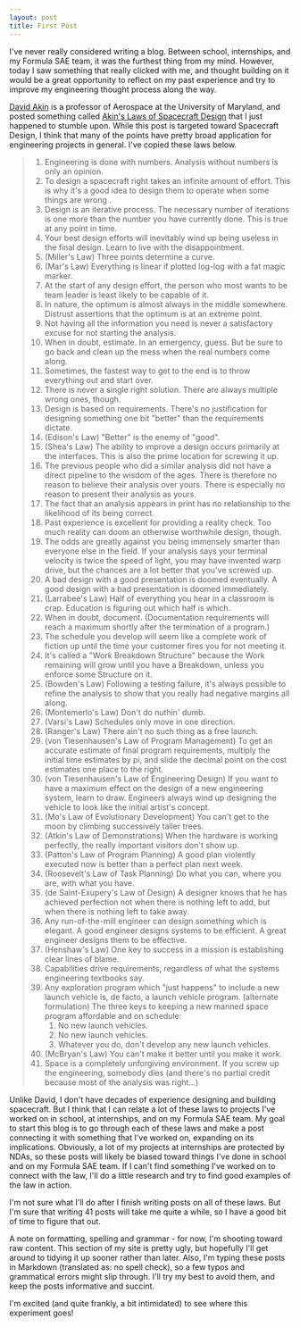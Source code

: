 ```yaml
---
layout: post
title: First Post
---
```


I've never really considered writing a blog. Between school, internships, and my Formula SAE team, it was the furthest thing from my mind. However, today I saw something that really clicked with me, and thought building on it would be a great opportunity to reflect on my past experience and try to improve my engineering thought process along the way.

[David Akin](http://www.aero.umd.edu/faculty/akin) is a professor of Aerospace at the University of Maryland, and posted something called [Akin's Laws of Spacecraft Design](http://spacecraft.ssl.umd.edu/akins_laws.html) that I just happened to stumble upon. While this post is targeted toward Spacecraft Design, I think that many of the points have pretty broad application for engineering projects in general. I've copied these laws below.

>1. Engineering is done with numbers. Analysis without numbers is only an opinion.
>2. To design a spacecraft right takes an infinite amount of effort. This is why it's a good idea to design them to operate when some things are wrong .
>3. Design is an iterative process. The necessary number of iterations is one more than the number you have currently done. This is true at any point in time.
>4. Your best design efforts will inevitably wind up being useless in the final design. Learn to live with the disappointment.
>5. (Miller's Law) Three points determine a curve.
>6. (Mar's Law) Everything is linear if plotted log-log with a fat magic marker.
>7. At the start of any design effort, the person who most wants to be team leader is least likely to be capable of it.
>8. In nature, the optimum is almost always in the middle somewhere. Distrust assertions that the optimum is at an extreme point.
>9. Not having all the information you need is never a satisfactory excuse for not starting the analysis.
>10. When in doubt, estimate. In an emergency, guess. But be sure to go back and clean up the mess when the real numbers come along.
>11. Sometimes, the fastest way to get to the end is to throw everything out and start over.
>12. There is never a single right solution. There are always multiple wrong ones, though.
>13. Design is based on requirements. There's no justification for designing something one bit "better" than the requirements dictate.
>14. (Edison's Law) "Better" is the enemy of "good".
>15. (Shea's Law) The ability to improve a design occurs primarily at the interfaces. This is also the prime location for screwing it up.
>16. The previous people who did a similar analysis did not have a direct pipeline to the wisdom of the ages. There is therefore no reason to believe their analysis over yours. There is especially no reason to present their analysis as yours.
>17. The fact that an analysis appears in print has no relationship to the likelihood of its being correct.
>18. Past experience is excellent for providing a reality check. Too much reality can doom an otherwise worthwhile design, though.
>19. The odds are greatly against you being immensely smarter than everyone else in the field. If your analysis says your terminal velocity is twice the speed of light, you may have invented warp drive, but the chances are a lot better that you've screwed up.
>20. A bad design with a good presentation is doomed eventually. A good design with a bad presentation is doomed immediately.
>21. (Larrabee's Law) Half of everything you hear in a classroom is crap. Education is figuring out which half is which.
>22. When in doubt, document. (Documentation requirements will reach a maximum shortly after the termination of a program.)
>23. The schedule you develop will seem like a complete work of fiction up until the time your customer fires you for not meeting it.
>24. It's called a "Work Breakdown Structure" because the Work remaining will grow until you have a Breakdown, unless you enforce some Structure on it.
>25. (Bowden's Law) Following a testing failure, it's always possible to refine the analysis to show that you really had negative margins all along.
>26. (Montemerlo's Law) Don't do nuthin' dumb.
>27. (Varsi's Law) Schedules only move in one direction.
>28. (Ranger's Law) There ain't no such thing as a free launch.
>29. (von Tiesenhausen's Law of Program Management) To get an accurate estimate of final program requirements, multiply the initial time estimates by pi, and slide the decimal point on the cost estimates one place to the right.
>30. (von Tiesenhausen's Law of Engineering Design) If you want to have a maximum effect on the design of a new engineering system, learn to draw. Engineers always wind up designing the vehicle to look like the initial artist's concept.
>31. (Mo's Law of Evolutionary Development) You can't get to the moon by climbing successively taller trees.
>32. (Atkin's Law of Demonstrations) When the hardware is working perfectly, the really important visitors don't show up.
>33. (Patton's Law of Program Planning) A good plan violently executed now is better than a perfect plan next week.
>34. (Roosevelt's Law of Task Planning) Do what you can, where you are, with what you have.
>35. (de Saint-Exupery's Law of Design) A designer knows that he has achieved perfection not when there is nothing left to add, but when there is nothing left to take away.
>36. Any run-of-the-mill engineer can design something which is elegant. A good engineer designs systems to be efficient. A great engineer designs them to be effective.
>37. (Henshaw's Law) One key to success in a mission is establishing clear lines of blame.
>38. Capabilities drive requirements, regardless of what the systems engineering textbooks say.
>39. Any exploration program which "just happens" to include a new launch vehicle is, de facto, a launch vehicle program.
>    (alternate formulation) The three keys to keeping a new manned space program affordable and on schedule:
>       1)  No new launch vehicles.
>       2)  No new launch vehicles.
>       3)  Whatever you do, don't develop any new launch vehicles.
>40. (McBryan's Law) You can't make it better until you make it work.
>41. Space is a completely unforgiving environment. If you screw up the engineering, somebody dies (and there's no partial credit because most of the analysis was right...)

Unlike David, I don't have decades of experience designing and building spacecraft. But I think that I can relate a lot of these laws to projects I've worked on in school, at internships, and on my Formula SAE team. My goal to start this blog is to go through each of these laws and make a post connecting it with something that I've worked on, expanding on its implications. Obviously, a lot of my projects at internships are protected by NDAs, so these posts will likely be biased toward things I've done in school and on my Formula SAE team. If I can't find something I've worked on to connect with the law, I'll do a little research and try to find good examples of the law in action.

I'm not sure what I'll do after I finish writing posts on all of these laws. But I'm sure that writing 41 posts will take me quite a while, so I have a good bit of time to figure that out.

A note on formatting, spelling and grammar - for now, I'm shooting toward raw content. This section of my site is pretty ugly, but hopefully I'll get around to tidying it up sooner rather than later. Also, I'm typing these posts in Markdown (translated as: no spell check), so a few typos and grammatical errors might slip through. I'll try my best to avoid them, and keep the posts informative and succint.

I'm excited (and quite frankly, a bit intimidated) to see where this experiment goes!
